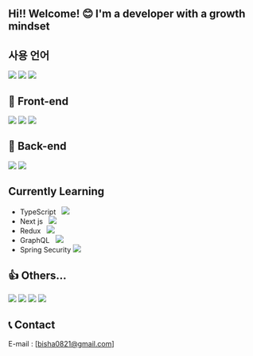 ## Hi!! Welcome! 😊 I'm a developer with a growth mindset

## 사용 언어
<div>
  <img src="https://img.shields.io/badge/JAVASCRIPT-F7DF1E?style=for-the-badge&logo=javascript&logoColor=white&style=plastic">
  <img src="https://img.shields.io/badge/JAVA-007396?style=for-the-badge&logo=java&logoColor=white&style=plastic">
  <img src="https://img.shields.io/badge/PYTHON-3776AB?style=for-the-badge&logo=python&logoColor=white&style=plastic">
</div>

## 🔴 Front-end 
<div>
<img src="https://img.shields.io/badge/CSS-1572B6?style=for-the-badge&logo=css3&logoColor=white&style=plastic">
<img src="https://img.shields.io/badge/React-61DAFB?style=for-the-badge&logo=react&logoColor=white&style=plastic">
<img src="https://img.shields.io/badge/TypeScript-3178C6?style=for-the-badge&logo=typescript&logoColor=white&style=plastic">
</div>

## 💙 Back-end
<div>
<img src="https://img.shields.io/badge/Spring-6DB33F?style=for-the-badge&logo=spring&logoColor=white&style=plastic">
<img src="https://img.shields.io/badge/MySQL-4479A1?style=for-the-badge&logo=mysql&logoColor=white&style=plastic">
</div>

## Currently Learning
   - TypeScript &nbsp; <img src="https://img.shields.io/badge/TypeScript-3178C6?style=for-the-badge&logo=typescript&logoColor=white&style=plastic">
   - Next js &nbsp; <img src="https://img.shields.io/badge/Next.js-000000?style=for-the-badge&logo=nextdotjs&logoColor=white&style=plastic">
   - Redux &nbsp; <img src="https://img.shields.io/badge/Redux-765ABC?style=for-the-badge&logo=redux&logoColor=white&style=plastic">
   - GraphQL &nbsp; <img src="https://img.shields.io/badge/GraphQL-E10098?style=for-the-badge&logo=graphql&logoColor=white&style=plastic">
   - Spring Security  <img src="https://img.shields.io/badge/Spring Security-6DB33F?style=for-the-badge&logo=springsecurity&logoColor=white&style=plastic">

## 👍 Others...
<div>
  <img src="https://img.shields.io/badge/Github-181717?style=for-the-badge&logo=github&logoColor=white&style=plastic">
  <img src="https://img.shields.io/badge/Zira-0052CC?style=for-the-badge&logo=jira&logoColor=white&style=plastic">
  <img src="https://img.shields.io/badge/Slack-4A154B?style=for-the-badge&logo=slack&logoColor=white&style=plastic">
  <img src="https://img.shields.io/badge/Notion-000000?style=for-the-badge&logo=notion&logoColor=white&style=plastic">
</div>

## 📞 Contact
  E-mail : [bisha0821@gmail.com]

<br/><br/>

